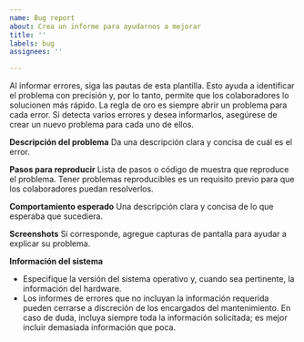 ```yaml
---
name: Bug report
about: Crea un informe para ayudarnos a mejorar
title: ''
labels: bug
assignees: ''

---
```


Al informar errores, siga las pautas de esta plantilla. Esto ayuda a identificar el problema con precisión y, por lo tanto, permite que los colaboradores lo solucionen más rápido.
La regla de oro es siempre abrir un problema para cada error. Si detecta varios errores y desea informarlos, asegúrese de crear un nuevo problema para cada uno de ellos.

**Descripción del problema**
Da una descripción clara y concisa de cuál es el error.

**Pasos para reproducir**
Lista de pasos o código de muestra que reproduce el problema. Tener problemas reproducibles es un requisito previo para que los colaboradores puedan resolverlos.

**Comportamiento esperado**
Una descripción clara y concisa de lo que esperaba que sucediera.

**Screenshots**
Si corresponde, agregue capturas de pantalla para ayudar a explicar su problema.

**Información del sistema**
* Especifique la versión del sistema operativo y, cuando sea pertinente, la información del hardware.
* Los informes de errores que no incluyan la información requerida pueden cerrarse a discreción de los encargados del mantenimiento. En caso de duda, incluya siempre toda la información solicitada; es mejor incluir demasiada información que poca.

